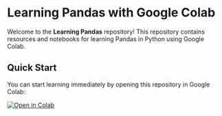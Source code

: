 # Learning Pandas with Google Colab

Welcome to the **Learning Pandas** repository! This repository contains resources and notebooks for learning Pandas in Python using Google Colab.

## Quick Start

You can start learning immediately by opening this repository in Google Colab:

[![Open in Colab](https://colab.research.google.com/assets/colab-badge.svg)](https://colab.research.google.com/drive/1Lpybc3ZDHGKibMhYwD_JYjvLkFsjFWDq?usp=sharing)
